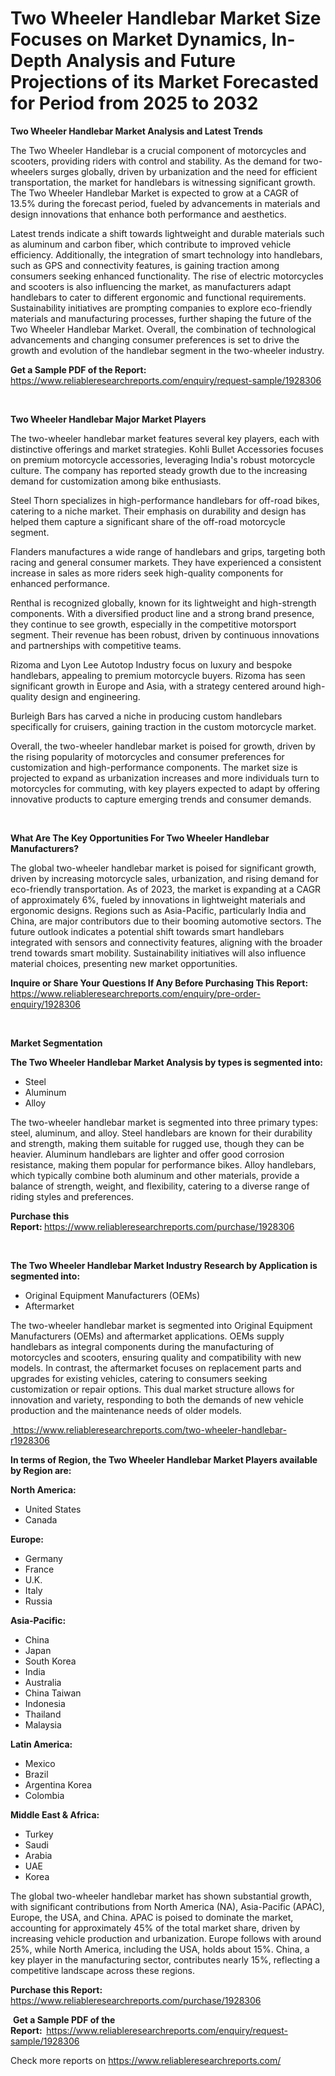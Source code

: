 <p><h1>Two Wheeler Handlebar Market Size Focuses on Market Dynamics, In-Depth Analysis and Future Projections of its Market Forecasted for Period from 2025 to 2032</h1></p><p><strong>Two Wheeler Handlebar Market Analysis and Latest Trends</strong></p>
<p><p>The Two Wheeler Handlebar is a crucial component of motorcycles and scooters, providing riders with control and stability. As the demand for two-wheelers surges globally, driven by urbanization and the need for efficient transportation, the market for handlebars is witnessing significant growth. The Two Wheeler Handlebar Market is expected to grow at a CAGR of 13.5% during the forecast period, fueled by advancements in materials and design innovations that enhance both performance and aesthetics. </p><p>Latest trends indicate a shift towards lightweight and durable materials such as aluminum and carbon fiber, which contribute to improved vehicle efficiency. Additionally, the integration of smart technology into handlebars, such as GPS and connectivity features, is gaining traction among consumers seeking enhanced functionality. The rise of electric motorcycles and scooters is also influencing the market, as manufacturers adapt handlebars to cater to different ergonomic and functional requirements. Sustainability initiatives are prompting companies to explore eco-friendly materials and manufacturing processes, further shaping the future of the Two Wheeler Handlebar Market. Overall, the combination of technological advancements and changing consumer preferences is set to drive the growth and evolution of the handlebar segment in the two-wheeler industry.</p></p>
<p><strong>Get a Sample PDF of the Report:&nbsp;</strong> <a href="https://www.reliableresearchreports.com/enquiry/request-sample/1928306?utm_campaign=37&utm_medium=2&utm_source=Github&utm_content=ia&utm_term=29032025&utm_id=two-wheeler-handlebar">https://www.reliableresearchreports.com/enquiry/request-sample/1928306</a></p>
<p>&nbsp;</p>
<p><strong>Two Wheeler Handlebar Major Market Players</strong></p>
<p><p>The two-wheeler handlebar market features several key players, each with distinctive offerings and market strategies. Kohli Bullet Accessories focuses on premium motorcycle accessories, leveraging India's robust motorcycle culture. The company has reported steady growth due to the increasing demand for customization among bike enthusiasts.</p><p>Steel Thorn specializes in high-performance handlebars for off-road bikes, catering to a niche market. Their emphasis on durability and design has helped them capture a significant share of the off-road motorcycle segment. </p><p>Flanders manufactures a wide range of handlebars and grips, targeting both racing and general consumer markets. They have experienced a consistent increase in sales as more riders seek high-quality components for enhanced performance.</p><p>Renthal is recognized globally, known for its lightweight and high-strength components. With a diversified product line and a strong brand presence, they continue to see growth, especially in the competitive motorsport segment. Their revenue has been robust, driven by continuous innovations and partnerships with competitive teams.</p><p>Rizoma and Lyon Lee Autotop Industry focus on luxury and bespoke handlebars, appealing to premium motorcycle buyers. Rizoma has seen significant growth in Europe and Asia, with a strategy centered around high-quality design and engineering.</p><p>Burleigh Bars has carved a niche in producing custom handlebars specifically for cruisers, gaining traction in the custom motorcycle market. </p><p>Overall, the two-wheeler handlebar market is poised for growth, driven by the rising popularity of motorcycles and consumer preferences for customization and high-performance components. The market size is projected to expand as urbanization increases and more individuals turn to motorcycles for commuting, with key players expected to adapt by offering innovative products to capture emerging trends and consumer demands.</p></p>
<p>&nbsp;</p>
<p><strong>What Are The Key Opportunities For Two Wheeler Handlebar Manufacturers?</strong></p>
<p><p>The global two-wheeler handlebar market is poised for significant growth, driven by increasing motorcycle sales, urbanization, and rising demand for eco-friendly transportation. As of 2023, the market is expanding at a CAGR of approximately 6%, fueled by innovations in lightweight materials and ergonomic designs. Regions such as Asia-Pacific, particularly India and China, are major contributors due to their booming automotive sectors. The future outlook indicates a potential shift towards smart handlebars integrated with sensors and connectivity features, aligning with the broader trend towards smart mobility. Sustainability initiatives will also influence material choices, presenting new market opportunities.</p></p>
<p><strong>Inquire or Share Your Questions If Any Before Purchasing This Report:</strong> <a href="https://www.reliableresearchreports.com/enquiry/pre-order-enquiry/1928306?utm_campaign=37&utm_medium=2&utm_source=Github&utm_content=ia&utm_term=29032025&utm_id=two-wheeler-handlebar">https://www.reliableresearchreports.com/enquiry/pre-order-enquiry/1928306</a></p>
<p>&nbsp;</p>
<p><strong>Market Segmentation</strong></p>
<p><strong>The Two Wheeler Handlebar Market Analysis by types is segmented into:</strong></p>
<p><ul><li>Steel</li><li>Aluminum</li><li>Alloy</li></ul></p>
<p><p>The two-wheeler handlebar market is segmented into three primary types: steel, aluminum, and alloy. Steel handlebars are known for their durability and strength, making them suitable for rugged use, though they can be heavier. Aluminum handlebars are lighter and offer good corrosion resistance, making them popular for performance bikes. Alloy handlebars, which typically combine both aluminum and other materials, provide a balance of strength, weight, and flexibility, catering to a diverse range of riding styles and preferences.</p></p>
<p><strong>Purchase this Report:&nbsp;</strong><a href="https://www.reliableresearchreports.com/purchase/1928306?utm_campaign=37&utm_medium=2&utm_source=Github&utm_content=ia&utm_term=29032025&utm_id=two-wheeler-handlebar">https://www.reliableresearchreports.com/purchase/1928306</a></p>
<p>&nbsp;</p>
<p><strong>The Two Wheeler Handlebar Market Industry Research by Application is segmented into:</strong></p>
<p><ul><li>Original Equipment Manufacturers (OEMs)</li><li>Aftermarket</li></ul></p>
<p><p>The two-wheeler handlebar market is segmented into Original Equipment Manufacturers (OEMs) and aftermarket applications. OEMs supply handlebars as integral components during the manufacturing of motorcycles and scooters, ensuring quality and compatibility with new models. In contrast, the aftermarket focuses on replacement parts and upgrades for existing vehicles, catering to consumers seeking customization or repair options. This dual market structure allows for innovation and variety, responding to both the demands of new vehicle production and the maintenance needs of older models.</p></p>
<p><a href="https://www.reliableresearchreports.com/two-wheeler-handlebar-r1928306?utm_campaign=37&utm_medium=2&utm_source=Github&utm_content=ia&utm_term=29032025&utm_id=two-wheeler-handlebar">&nbsp;https://www.reliableresearchreports.com/two-wheeler-handlebar-r1928306</a></p>
<p><strong>In terms of Region, the Two Wheeler Handlebar Market Players available by Region are:</strong></p>
<p>
    <p> <strong> North America: </strong>
        <ul>
            <li>United States</li>
            <li>Canada</li>
        </ul>
        </p> 
    <p> <strong> Europe: </strong>
        <ul>
            <li>Germany</li>
            <li>France</li>
            <li>U.K.</li>
            <li>Italy</li>
            <li>Russia</li>
        </ul>
        </p> 
    <p> <strong> Asia-Pacific: </strong>
        <ul>
            <li>China</li>
            <li>Japan</li>
            <li>South Korea</li>
            <li>India</li>
            <li>Australia</li>
            <li>China Taiwan</li>
            <li>Indonesia</li>
            <li>Thailand</li>
            <li>Malaysia</li>
        </ul>
        </p> 
    <p> <strong> Latin America: </strong>
        <ul>
            <li>Mexico</li>
            <li>Brazil</li>
            <li>Argentina Korea</li>
            <li>Colombia</li>
        </ul>
        </p> 
    <p> <strong> Middle East & Africa: </strong>
        <ul>
            <li>Turkey</li>
            <li>Saudi</li>
            <li>Arabia</li>
            <li>UAE</li>
            <li>Korea</li>
        </ul>
    </p>
    </p>
<p><p>The global two-wheeler handlebar market has shown substantial growth, with significant contributions from North America (NA), Asia-Pacific (APAC), Europe, the USA, and China. APAC is poised to dominate the market, accounting for approximately 45% of the total market share, driven by increasing vehicle production and urbanization. Europe follows with around 25%, while North America, including the USA, holds about 15%. China, a key player in the manufacturing sector, contributes nearly 15%, reflecting a competitive landscape across these regions.</p></p>
<p><strong>Purchase this Report: </strong><a href="https://www.reliableresearchreports.com/purchase/1928306?utm_campaign=37&utm_medium=2&utm_source=Github&utm_content=ia&utm_term=29032025&utm_id=two-wheeler-handlebar">https://www.reliableresearchreports.com/purchase/1928306</a></p>
<p>&nbsp;<strong>Get a Sample PDF of the Report:&nbsp;&nbsp;</strong><a href="https://www.reliableresearchreports.com/enquiry/request-sample/1928306?utm_campaign=37&utm_medium=2&utm_source=Github&utm_content=ia&utm_term=29032025&utm_id=two-wheeler-handlebar">https://www.reliableresearchreports.com/enquiry/request-sample/1928306</a></p>
<p><strong></strong></p>
<p>Check more reports on <a href="https://www.reliableresearchreports.com/?utm_campaign=37&utm_medium=2&utm_source=Github&utm_content=ia&utm_term=29032025&utm_id=two-wheeler-handlebar">https://www.reliableresearchreports.com/</a></p>